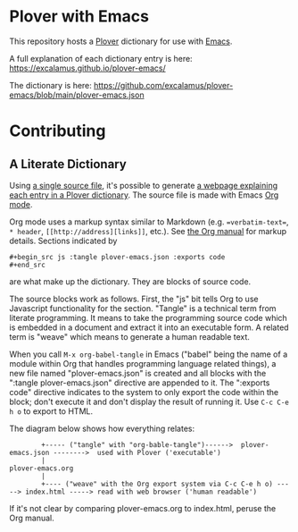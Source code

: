 # Plover with Emacs

This repository hosts a
[Plover](http://www.openstenoproject.org/plover/) dictionary for use
with [Emacs](https://www.gnu.org/software/emacs/).

A full explanation of each dictionary entry is here: https://excalamus.github.io/plover-emacs/

The dictionary is here:
https://github.com/excalamus/plover-emacs/blob/main/plover-emacs.json

# Contributing
## A Literate Dictionary
Using [a single source
file](https://github.com/excalamus/plover-emacs/blob/main/plover-emacs.org),
it's possible to generate [a webpage explaining each entry in a Plover
dictionary](https://excalamus.github.io/plover-emacs/).  The source
file is made with Emacs [Org mode](https://orgmode.org/).

Org mode uses a markup syntax similar to Markdown
(e.g. `=verbatim-text=`, `* header`, `[[http://address][links]]`,
etc.).  See [the Org manual](https://orgmode.org/guide/Markup.html)
for markup details.  Sections indicated by

```
#+begin_src js :tangle plover-emacs.json :exports code
#+end_src
```

are what make up the dictionary.  They are blocks of source code.

The source blocks work as follows.  First, the "js" bit tells Org to
use Javascript functionality for the section.  "Tangle" is a technical
term from literate programming.  It means to take the programming
source code which is embedded in a document and extract it into an
executable form.  A related term is "weave" which means to generate a
human readable text.

When you call `M-x org-babel-tangle` in Emacs ("babel" being the name
of a module within Org that handles programming language related
things), a new file named "plover-emacs.json" is created and all
blocks with the ":tangle plover-emacs.json" directive are appended to
it.  The ":exports code" directive indicates to the system to only
export the code within the block; don't execute it and don't display
the result of running it.  Use `C-c C-e h o` to export to HTML.

The diagram below shows how everything relates:

```
        +----- ("tangle" with "org-bable-tangle")------>  plover-emacs.json -------->  used with Plover ('executable')
        |
plover-emacs.org
        |
        +---- ("weave" with the Org export system via C-c C-e h o) -----> index.html -----> read with web browser ('human readable')
```

If it's not clear by comparing plover-emacs.org to index.html, peruse
the Org manual.

